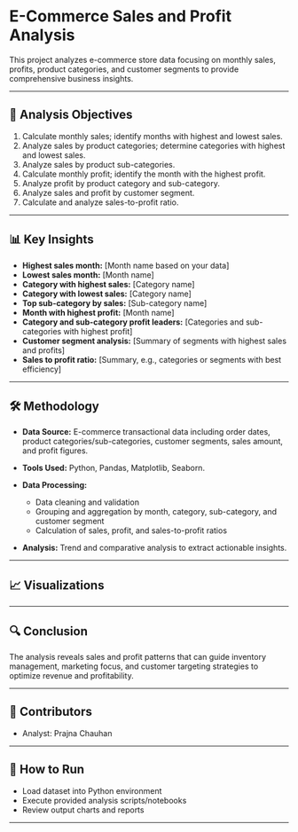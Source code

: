 # E-Commerce Sales and Profit Analysis

This project analyzes e-commerce store data focusing on monthly sales, profits, product categories, and customer segments to provide comprehensive business insights.

---

## 🔎 Analysis Objectives

1. Calculate monthly sales; identify months with highest and lowest sales.
2. Analyze sales by product categories; determine categories with highest and lowest sales.
3. Analyze sales by product sub-categories.
4. Calculate monthly profit; identify the month with the highest profit.
5. Analyze profit by product category and sub-category.
6. Analyze sales and profit by customer segment.
7. Calculate and analyze sales-to-profit ratio.

---

## 📊 Key Insights

* **Highest sales month:** \[Month name based on your data]
* **Lowest sales month:** \[Month name]
* **Category with highest sales:** \[Category name]
* **Category with lowest sales:** \[Category name]
* **Top sub-category by sales:** \[Sub-category name]
* **Month with highest profit:** \[Month name]
* **Category and sub-category profit leaders:** \[Categories and sub-categories with highest profit]
* **Customer segment analysis:** \[Summary of segments with highest sales and profits]
* **Sales to profit ratio:** \[Summary, e.g., categories or segments with best efficiency]

---

## 🛠 Methodology

* **Data Source:** E-commerce transactional data including order dates, product categories/sub-categories, customer segments, sales amount, and profit figures.
* **Tools Used:** Python, Pandas, Matplotlib, Seaborn.
* **Data Processing:**

  * Data cleaning and validation
  * Grouping and aggregation by month, category, sub-category, and customer segment
  * Calculation of sales, profit, and sales-to-profit ratios
* **Analysis:** Trend and comparative analysis to extract actionable insights.

---

## 📈 Visualizations

---

## 🔍 Conclusion

The analysis reveals sales and profit patterns that can guide inventory management, marketing focus, and customer targeting strategies to optimize revenue and profitability.

---

## 👥 Contributors

* Analyst: Prajna Chauhan

---

## 📂 How to Run

* Load dataset into Python environment
* Execute provided analysis scripts/notebooks
* Review output charts and reports

---

